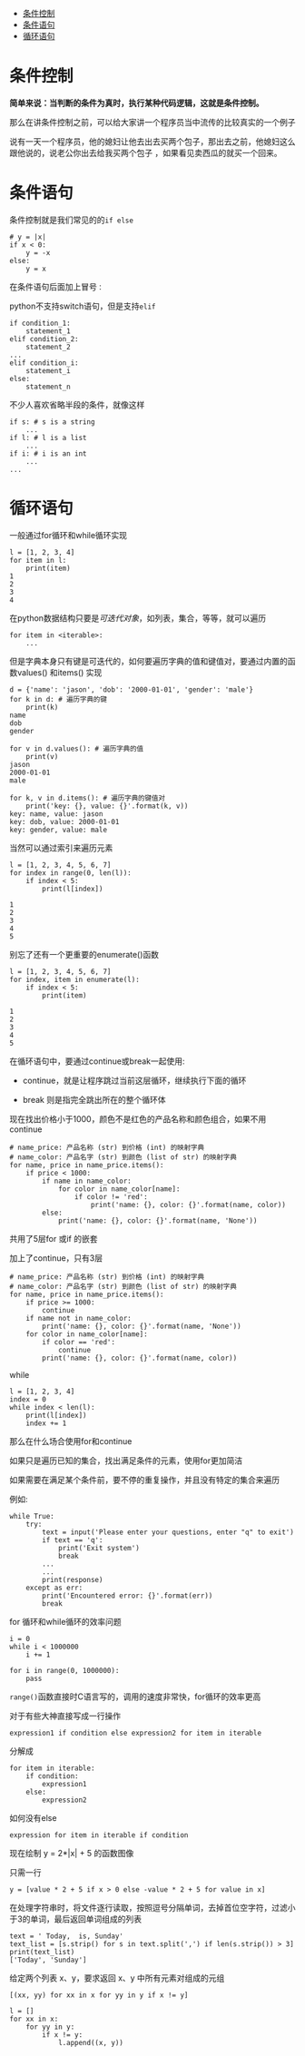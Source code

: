 - [条件控制](#条件控制)
- [条件语句](#条件语句)
- [循环语句](#循环语句)

# 条件控制
**简单来说：当判断的条件为真时，执行某种代码逻辑，这就是条件控制。**

那么在讲条件控制之前，可以给大家讲一个程序员当中流传的比较真实的一个例子

说有一天一个程序员，他的媳妇让他去出去买两个包子，那出去之前，他媳妇这么跟他说的，说老公你出去给我买两个包子 ，如果看见卖西瓜的就买一个回来。

# 条件语句

条件控制就是我们常见的的```if else```

```
# y = |x|
if x < 0:
    y = -x
else:
    y = x
```
在条件语句后面加上冒号```：```

python不支持switch语句，但是支持```elif```

```
if condition_1:
    statement_1
elif condition_2:
    statement_2
...
elif condition_i:
    statement_i
else:
    statement_n
```

不少人喜欢省略半段的条件，就像这样

```
if s: # s is a string
    ...
if l: # l is a list
    ...
if i: # i is an int
    ...
... 
```

# 循环语句

一般通过for循环和while循环实现

```
l = [1, 2, 3, 4]
for item in l:
    print(item)
1
2
3
4
```
在python数据结构只要是*可迭代对象*，如列表，集合，等等，就可以遍历

```
for item in <iterable>:
    ...
```

但是字典本身只有键是可迭代的，如何要遍历字典的值和键值对，要通过内置的函数values() 和items() 实现

```
d = {'name': 'jason', 'dob': '2000-01-01', 'gender': 'male'}
for k in d: # 遍历字典的键
    print(k)
name
dob
gender

for v in d.values(): # 遍历字典的值
    print(v)
jason
2000-01-01
male    

for k, v in d.items(): # 遍历字典的键值对
    print('key: {}, value: {}'.format(k, v))
key: name, value: jason
key: dob, value: 2000-01-01
key: gender, value: male 
```


当然可以通过索引来遍历元素

```
l = [1, 2, 3, 4, 5, 6, 7]
for index in range(0, len(l)):
    if index < 5:
        print(l[index])        
        
1
2
3
4
5
```

别忘了还有一个更重要的enumerate()函数

```
l = [1, 2, 3, 4, 5, 6, 7]
for index, item in enumerate(l):
    if index < 5:
        print(item)  
              
1
2
3
4
5
```

在循环语句中，要通过continue或break一起使用:

- continue，就是让程序跳过当前这层循环，继续执行下面的循环

- break 则是指完全跳出所在的整个循环体

现在找出价格小于1000，颜色不是红色的产品名称和颜色组合，如果不用continue
```
# name_price: 产品名称 (str) 到价格 (int) 的映射字典
# name_color: 产品名字 (str) 到颜色 (list of str) 的映射字典
for name, price in name_price.items():
    if price < 1000:
        if name in name_color:
            for color in name_color[name]:
                if color != 'red':
                    print('name: {}, color: {}'.format(name, color))
        else:
            print('name: {}, color: {}'.format(name, 'None'))
```

共用了5层for 或if 的嵌套

加上了continue，只有3层
```
# name_price: 产品名称 (str) 到价格 (int) 的映射字典
# name_color: 产品名字 (str) 到颜色 (list of str) 的映射字典
for name, price in name_price.items():
    if price >= 1000:
        continue
    if name not in name_color:
        print('name: {}, color: {}'.format(name, 'None'))
    for color in name_color[name]:
        if color == 'red':
            continue
        print('name: {}, color: {}'.format(name, color))
```

while

```
l = [1, 2, 3, 4]
index = 0
while index < len(l):
    print(l[index])
    index += 1
```

那么在什么场合使用for和continue

如果只是遍历已知的集合，找出满足条件的元素，使用for更加简洁

如果需要在满足某个条件前，要不停的重复操作，并且没有特定的集合来遍历

例如:
```
while True:
    try:
        text = input('Please enter your questions, enter "q" to exit')
        if text == 'q':
            print('Exit system')
            break
        ...
        ...
        print(response)
    except as err:
        print('Encountered error: {}'.format(err))
        break 
```

for 循环和while循环的效率问题

```
i = 0
while i < 1000000
    i += 1

for i in range(0, 1000000):
    pass

```

```range()```函数直接时C语言写的，调用的速度非常快，for循环的效率更高

对于有些大神直接写成一行操作

```
expression1 if condition else expression2 for item in iterable
```

分解成
```
for item in iterable:
    if condition:
        expression1
    else:
        expression2
```

如何没有else

```
expression for item in iterable if condition
```

现在绘制 y = 2*|x| + 5 的函数图像

只需一行

```
y = [value * 2 + 5 if x > 0 else -value * 2 + 5 for value in x]
```

在处理字符串时，将文件逐行读取，按照逗号分隔单词，去掉首位空字符，过滤小于3的单词，最后返回单词组成的列表

```
text = ' Today,  is, Sunday'
text_list = [s.strip() for s in text.split(',') if len(s.strip()) > 3]
print(text_list)
['Today', 'Sunday']
```

给定两个列表 x、y，要求返回 x、y 中所有元素对组成的元组

```
[(xx, yy) for xx in x for yy in y if x != y]
```

```
l = []
for xx in x:
    for yy in y:
        if x != y:
            l.append((x, y))
```